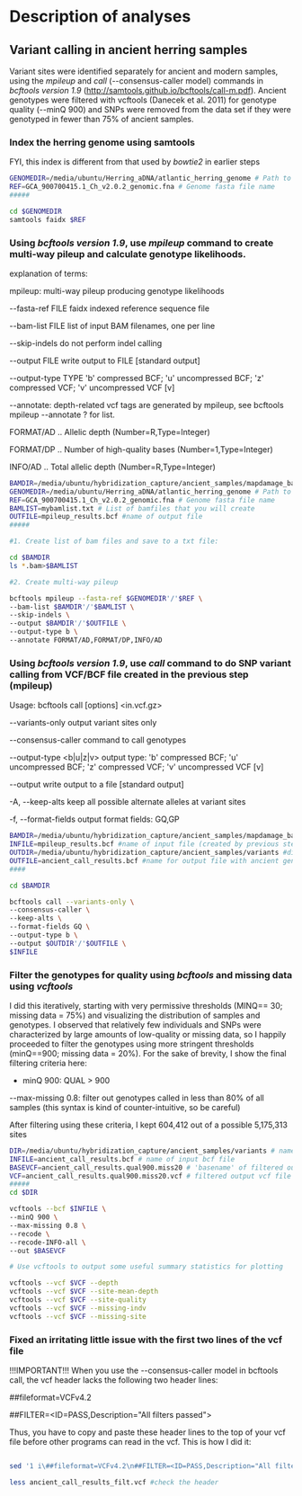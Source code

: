 # Description of analyses

## Variant calling in ancient herring samples

Variant sites were identified separately for ancient and modern samples, using the *mpileup* and *call* (--consensus-caller model) 
commands in *bcftools version 1.9* (http://samtools.github.io/bcftools/call-m.pdf). Ancient genotypes were filtered with vcftools (Danecek et al. 2011) 
for genotype quality (--minQ 900) and SNPs were removed from the data set if they were genotyped in fewer than 75% of ancient samples. 

### Index the herring genome using samtools
FYI, this index is different from that used by *bowtie2* in earlier steps

``` bash
GENOMEDIR=/media/ubuntu/Herring_aDNA/atlantic_herring_genome # Path to directory with genome.
REF=GCA_900700415.1_Ch_v2.0.2_genomic.fna # Genome fasta file name
#####

cd $GENOMEDIR
samtools faidx $REF
```
### Using *bcftools version 1.9*, use *mpileup* command to create multi-way pileup and calculate genotype likelihoods.

explanation of terms:

mpileup:      multi-way pileup producing genotype likelihoods

--fasta-ref FILE    faidx indexed reference sequence file

--bam-list FILE     list of input BAM filenames, one per line

--skip-indels       do not perform indel calling

--output FILE       write output to FILE [standard output]

--output-type TYPE  'b' compressed BCF; 'u' uncompressed BCF; 'z' compressed VCF; 'v' uncompressed VCF [v]

--annotate: depth-related vcf tags are generated by mpileup, see bcftools mpileup --annotate ? for list.

FORMAT/AD  .. Allelic depth (Number=R,Type=Integer)

FORMAT/DP  .. Number of high-quality bases (Number=1,Type=Integer)

INFO/AD  .. Total allelic depth (Number=R,Type=Integer)


``` bash
BAMDIR=/media/ubuntu/hybridization_capture/ancient_samples/mapdamage_bam #directory with sorted, indexed, filtered, and base-recalibrated .bam files
GENOMEDIR=/media/ubuntu/Herring_aDNA/atlantic_herring_genome # Path to directory with genome.
REF=GCA_900700415.1_Ch_v2.0.2_genomic.fna # Genome fasta file name
BAMLIST=mybamlist.txt # List of bamfiles that you will create
OUTFILE=mpileup_results.bcf #name of output file
#####

#1. Create list of bam files and save to a txt file:

cd $BAMDIR
ls *.bam>$BAMLIST

#2. Create multi-way pileup 

bcftools mpileup --fasta-ref $GENOMEDIR'/'$REF \
--bam-list $BAMDIR'/'$BAMLIST \
--skip-indels \
--output $BAMDIR'/'$OUTFILE \
--output-type b \
--annotate FORMAT/AD,FORMAT/DP,INFO/AD

```

### Using *bcftools version 1.9*, use *call* command to do SNP variant calling from VCF/BCF file created in the previous step (mpileup)

Usage:   bcftools call [options] <in.vcf.gz>

--variants-only            output variant sites only

--consensus-caller       command to call genotypes

--output-type <b|u|z|v>     output type: 'b' compressed BCF; 'u' uncompressed BCF; 'z' compressed VCF; 'v' uncompressed VCF [v]

--output <file>             write output to a file [standard output]
  
-A, --keep-alts              keep all possible alternate alleles at variant sites

-f, --format-fields <list>      output format fields: GQ,GP

``` bash
BAMDIR=/media/ubuntu/hybridization_capture/ancient_samples/mapdamage_bam #directory with sorted, indexed, filtered, and base-recalibrated .bam files
INFILE=mpileup_results.bcf #name of input file (created by previous step)
OUTDIR=/media/ubuntu/hybridization_capture/ancient_samples/variants #directory for output files
OUTFILE=ancient_call_results.bcf #name for output file with ancient genotypes
####

cd $BAMDIR

bcftools call --variants-only \
--consensus-caller \
--keep-alts \
--format-fields GQ \
--output-type b \
--output $OUTDIR'/'$OUTFILE \
$INFILE
```

### Filter the genotypes for quality using *bcftools* and missing data using *vcftools*

I did this iteratively, starting with very permissive thresholds (MINQ== 30; missing data = 75%) and visualizing the distribution of samples and genotypes. I observed that relatively few individuals and SNPs were characterized by large amounts of low-quality or missing data, so I happily proceeded to filter the genotypes using more stringent thresholds (minQ==900; missing data = 20%). For the sake of brevity, I show the final filtering criteria here: 

- minQ 900:  QUAL > 900

--max-missing 0.8: filter out genotypes called in less than 80% of all samples (this syntax is kind of counter-intuitive, so be careful)

After filtering using these criteria, I kept 604,412 out of a possible 5,175,313 sites

``` bash
DIR=/media/ubuntu/hybridization_capture/ancient_samples/variants # name of directory with bcf file containing genotype data
INFILE=ancient_call_results.bcf # name of input bcf file
BASEVCF=ancient_call_results.qual900.miss20 # 'basename' of filtered output vcf file (without extension)
VCF=ancient_call_results.qual900.miss20.vcf # filtered output vcf file (with extension)
#####
cd $DIR

vcftools --bcf $INFILE \
--minQ 900 \
--max-missing 0.8 \
--recode \
--recode-INFO-all \
--out $BASEVCF

# Use vcftools to output some useful summary statistics for plotting

vcftools --vcf $VCF --depth
vcftools --vcf $VCF --site-mean-depth
vcftools --vcf $VCF --site-quality
vcftools --vcf $VCF --missing-indv
vcftools --vcf $VCF --missing-site

```
### Fixed an irritating little issue with the first two lines of the vcf file
!!!IMPORTANT!!! When you use the --consensus-caller model in bcftools call, the vcf header lacks the following two header lines:

##fileformat=VCFv4.2

##FILTER=<ID=PASS,Description="All filters passed">

Thus, you have to copy and paste these header lines to the top of your vcf file before other programs can read in the vcf. This is how I did it:

``` bash

sed '1 i\##fileformat=VCFv4.2\n##FILTER=<ID=PASS,Description="All filters passed">' ancient_call_results.qual900.miss20.recode.vcf >ancient_call_results_filt.vcf

less ancient_call_results_filt.vcf #check the header

```



